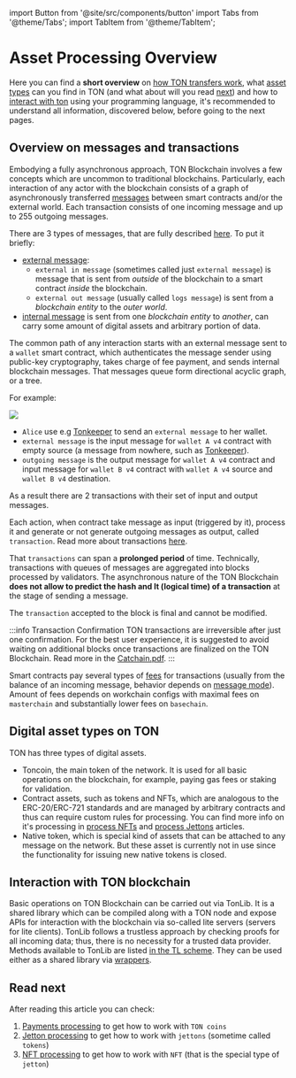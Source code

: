 import Button from '@site/src/components/button'
import Tabs from '@theme/Tabs';
import TabItem from '@theme/TabItem';

# Asset Processing Overview

Here you can find a **short overview** on [how TON transfers work](/v3/documentation/dapps/assets/overview#overview-on-messages-and-transactions), what [asset types](/v3/documentation/dapps/assets/overview#digital-asset-types-on-ton) can you find in TON (and what about will you read [next](/v3/documentation/dapps/assets/overview#read-next)) and how to [interact with ton](/v3/documentation/dapps/assets/overview#interaction-with-ton-blockchain) using your programming language, it's recommended to understand all information, discovered below, before going to the next pages.

## Overview on messages and transactions

Embodying a fully asynchronous approach, TON Blockchain involves a few concepts which are uncommon to traditional blockchains. Particularly, each interaction of any actor with the blockchain consists of a graph of asynchronously transferred [messages](/v3/documentation/smart-contracts/message-management/messages-and-transactions) between smart contracts and/or the external world. Each transaction consists of one incoming message and up to 255 outgoing messages.

There are 3 types of messages, that are fully described [here](/v3/documentation/smart-contracts/message-management/sending-messages#types-of-messages). To put it briefly:
* [external message](/v3/documentation/smart-contracts/message-management/external-messages):
  *  `external in message` (sometimes called just `external message`) is message that is sent from *outside* of the blockchain to a smart contract *inside* the blockchain.
  *  `external out message` (usually called `logs message`) is sent from a *blockchain entity* to the *outer world*.
* [internal message](/v3/documentation/smart-contracts/message-management/internal-messages) is sent from one *blockchain entity* to *another*, can carry some amount of digital assets and arbitrary portion of data.

The common path of any interaction starts with an external message sent to a `wallet` smart contract, which authenticates the message sender using public-key cryptography, takes charge of fee payment, and sends internal blockchain messages. That messages queue form directional acyclic graph, or a tree.

For example:

![](/img/docs/asset-processing/alicemsgDAG.svg)

* `Alice` use e.g [Tonkeeper](https://tonkeeper.com/) to send an `external message` to her wallet.
* `external message` is the input message for `wallet A v4` contract with empty source (a message from nowhere, such as [Tonkeeper](https://tonkeeper.com/)).
* `outgoing message` is the output message for `wallet A v4` contract and input message for `wallet B v4` contract with `wallet A v4` source and `wallet B v4` destination.

As a result there are 2 transactions with their set of input and output messages.

Each action, when contract take message as input (triggered by it), process it and generate or not generate outgoing messages as output, called `transaction`. Read more about transactions [here](/v3/documentation/smart-contracts/message-management/messages-and-transactions#what-is-a-transaction).

That `transactions` can span a **prolonged period** of time. Technically, transactions with queues of messages are aggregated into blocks processed by validators. The asynchronous nature of the TON Blockchain **does not allow to predict the hash and lt (logical time) of a transaction** at the stage of sending a message.

The `transaction` accepted to the block is final and cannot be modified.

:::info Transaction Confirmation
TON transactions are irreversible after just one confirmation. For the best user experience, it is suggested to avoid waiting on additional blocks once transactions are finalized on the TON Blockchain. Read more in the [Catchain.pdf](https://docs.ton.org/catchain.pdf#page=3).
:::

Smart contracts pay several types of [fees](/develop/smart-contracts/fees) for transactions (usually from the balance of an incoming message, behavior depends on [message mode](/v3/documentation/smart-contracts/message-management/sending-messages#message-modes)). Amount of fees depends on workchain configs with maximal fees on `masterchain` and substantially lower fees on `basechain`.

## Digital asset types on TON

TON has three types of digital assets.
- Toncoin, the main token of the network. It is used for all basic operations on the blockchain, for example, paying gas fees or staking for validation.
- Contract assets, such as tokens and NFTs, which are analogous to the ERC-20/ERC-721 standards and are managed by arbitrary contracts and thus can require custom rules for processing. You can find more info on it's processing in [process NFTs](/v3/guidelines/dapps/asset-processing/nft-processing/nfts) and [process Jettons](/develop/dapps/asset-processing/jettons) articles.
- Native token, which is special kind of assets that can be attached to any message on the network. But these asset is currently not in use since the functionality for issuing new native tokens is closed.

## Interaction with TON blockchain
Basic operations on TON Blockchain can be carried out via TonLib. It is a shared library which can be compiled along with a TON node and expose APIs for interaction with the blockchain via so-called lite servers (servers for lite clients). TonLib follows a trustless approach by checking proofs for all incoming data; thus, there is no necessity for a trusted data provider. Methods available to TonLib are listed [in the TL scheme](https://github.com/ton-blockchain/ton/blob/master/tl/generate/scheme/tonlib_api.tl#L234). They can be used either as a shared library via [wrappers](/develop/dapps/asset-processing/#repositories).

## Read next

After reading this article you can check:
1. [Payments processing](/v3/guidelines/dapps/asset-processing/payments-processing) to get how to work with `TON coins`
2. [Jetton processing](/develop/dapps/asset-processing/jettons) to get how to work with `jettons` (sometime called `tokens`)
3. [NFT processing](/v3/guidelines/dapps/asset-processing/nft-processing/nfts) to get how to work with `NFT` (that is the special type of `jetton`)
